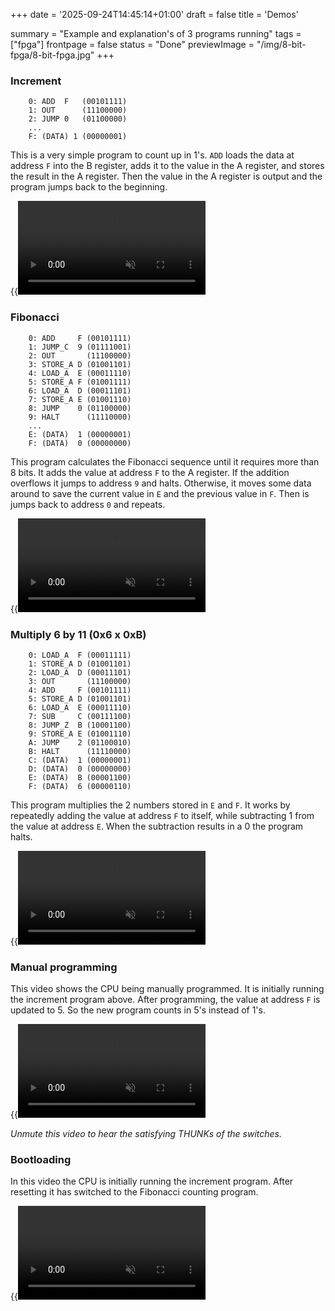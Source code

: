 +++
date = '2025-09-24T14:45:14+01:00'
draft = false
title = 'Demos'

summary = "Example and explanation's of 3 programs running"
tags = ["fpga"]
frontpage = false
status = "Done"
previewImage = "/img/8-bit-fpga/8-bit-fpga.jpg"
+++

### Increment

```
    0: ADD  F   (00101111)
    1: OUT      (11100000)
    2: JUMP 0   (01100000)
    ...
    F: (DATA) 1 (00000001)
```

This is a very simple program to count up in 1's. `ADD` loads the data at address `F` into the B register, adds it to the value in the A register, and stores the result in the A register. Then the value in the A register is output and the program jumps back to the beginning.

{{<video src="inc" loop="true" autoplay="true" muted="true">}}

### Fibonacci

```
    0: ADD     F (00101111)
    1: JUMP_C  9 (01111001)
    2: OUT       (11100000)
    3: STORE_A D (01001101)
    4: LOAD_A  E (00011110)
    5: STORE_A F (01001111)
    6: LOAD_A  D (00011101)
    7: STORE_A E (01001110)
    8: JUMP    0 (01100000)
    9: HALT      (11110000)
    ...
    E: (DATA)  1 (00000001)
    F: (DATA)  0 (00000000)
```

This program calculates the Fibonacci sequence until it requires more than 8 bits. It adds the value at address `F` to the A register. If the addition overflows it jumps to address `9` and halts. Otherwise, it moves some data around to save the current value in `E` and the previous value in `F`. Then is jumps back to address `0` and repeats.

{{<video src="fib" loop="true" autoplay="true" muted="true">}}

### Multiply 6 by 11 (0x6 x 0xB)
```
    0: LOAD_A  F (00011111)
    1: STORE_A D (01001101)
    2: LOAD_A  D (00011101)
    3: OUT       (11100000)
    4: ADD     F (00101111)
    5: STORE_A D (01001101)
    6: LOAD_A  E (00011110)
    7: SUB     C (00111100)
    8: JUMP_Z  B (10001100)
    9: STORE_A E (01001110)
    A: JUMP    2 (01100010)
    B: HALT      (11110000)
    C: (DATA)  1 (00000001)
    D: (DATA)  0 (00000000)
    E: (DATA)  B (00001100)
    F: (DATA)  6 (00000110)
```

This program multiplies the 2 numbers stored in `E` and `F`. It works by repeatedly adding the value at address `F` to itself, while subtracting 1 from the value at address `E`. When the subtraction results in a 0 the program halts.

{{<video src="mult" loop="true" autoplay="true" muted="true">}}

### Manual programming

This video shows the CPU being manually programmed. It is initially running the increment program above. After programming, the value at address `F` is updated to 5. So the new program counts in 5's instead of 1's.

{{<video src="program" loop="true" autoplay="true" muted="true">}}

*Unmute this video to hear the satisfying THUNKs of the switches.*

### Bootloading

In this video the CPU is initially running the increment program. After resetting it has switched to the Fibonacci counting program.

{{<video src="boot" loop="true" autoplay="true" muted="true">}}
